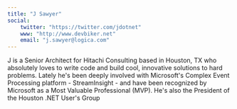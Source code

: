 ```yaml
---
title: "J Sawyer"
social: 
    twitter: "https://twitter.com/jdotnet"
    www: "http://www.devbiker.net"
    email: "j.sawyer@logica.com"
---
```

J is a Senior Architect for Hitachi Consulting based in Houston, TX who absolutely loves to write code and build cool, innovative solutions to hard problems. Lately he's been deeply involved with Microsoft's Complex Event Processing platform - StreamInsight - and have been recognized by Microsoft as a Most Valuable Professional (MVP). He's also the President of the Houston .NET User's Group
<!--more-->
<!--excerpt-->
